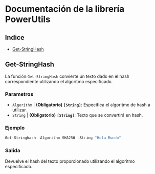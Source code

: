 # Documentación de la librería PowerUtils

## Indice
- [Get-StringHash](#Get-StringHash)

## Get-StringHash

La función `Get-StringHash` convierte un texto dado en el hash correspondiente utilizando el algoritmo especificado.

### Parametros

- `Algorithm` | **(Obligatorio)** **``[String]``**: Especifica el algoritmo de hash a utilizar.
- `String` | **(Obligatorio)** **``[String]``**: Texto que se convertirá en hash.

### Ejemplo

```powershell
Get-Stringhash -Algorithm SHA256 -String "Hola Mundo"
```

### Salida
Devuelve el hash del texto proporcionado utilizando el algoritmo especificado.